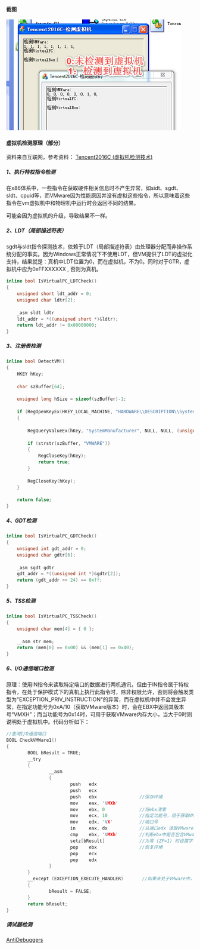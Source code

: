 

#### 截图

![snatshot.png](./snatshot.png)

#### 虚拟机检测原理（部分）

资料来自互联网，参考资料： [Tencent2016C (虚拟机检测技术)](https://www.52pojie.cn/thread-701845-1-1.html)



##### 1、执行特权指令检测

在x86体系中，一些指令在获取硬件相关信息时不产生异常，如sidt、sgdt、sldt、cpuid等，而VMware因为性能原因并没有虚拟这些指令，所以意味着这些指令在vm虚拟机中和物理机中运行时会返回不同的结果。

可能会因为虚拟机的升级，导致结果不一样。

##### 2、LDT（局部描述符表）

sgdt与sldt指令探测技术，依赖于LDT（局部描述符表）由处理器分配而非操作系统分配的事实。因为Windows正常情况下不使用LDT，但VM提供了LDT的虚拟化支持，结果就是：真机中LDT位置为0，而在虚拟机，不为0。同时对于GTR，虚拟机中应为0xFFXXXXXX , 否则为真机。

```c++
inline bool IsVirtualPC_LDTCheck()
{
	unsigned short ldt_addr = 0;
	unsigned char ldtr[2];

	_asm sldt ldtr
	ldt_addr = *((unsigned short *)&ldtr);
	return ldt_addr != 0x00000000;
}
```

##### 3、注册表检测

```c++
inline bool DetectVM()
{
	HKEY hKey;

	char szBuffer[64];

	unsigned long hSize = sizeof(szBuffer)-1;

	if (RegOpenKeyEx(HKEY_LOCAL_MACHINE, "HARDWARE\\DESCRIPTION\\System\\BIOS\\", 0, KEY_READ, &hKey) == ERROR_SUCCESS)
	{

		RegQueryValueEx(hKey, "SystemManufacturer", NULL, NULL, (unsigned char *)szBuffer, &hSize);

		if (strstr(szBuffer, "VMWARE"))
		{
			RegCloseKey(hKey);
			return true;
		}

		RegCloseKey(hKey);
	}

	return false;
}
```

##### 4、GDT检测
```c++
inline bool IsVirtualPC_GDTCheck()
{
	unsigned int gdt_addr = 0;
	unsigned char gdtr[6];

	_asm sgdt gdtr
	gdt_addr = *((unsigned int *)&gdtr[2]);
	return (gdt_addr >> 24) == 0xff;
}
```

##### 5、TSS检测

```c++
inline bool IsVirtualPC_TSSCheck()
{
	unsigned char mem[4] = { 0 };

	__asm str mem;
	return (mem[0] == 0x00) && (mem[1] == 0x40);
}

```

##### 6、I/O通信端口检测

原理：使用IN指令来读取特定端口的数据进行两机通讯，但由于IN指令属于特权指令，在处于保护模式下的真机上执行此指令时，除非权限允许，否则将会触发类型为"EXCEPTION_PRIV_INSTRUCTION"的异常，而在虚拟机中并不会发生异常，在指定功能号为0xA/10（获取VMware版本）时，会在EBX中返回其版本号“VMXH”；而当功能号为0x14时，可用于获取VMware内存大小，当大于0时则说明处于虚拟机中。代码分析如下：

```c++
//查询I/O通信端口
BOOL CheckVMWare1()
{
        BOOL bResult = TRUE;
        __try
        {
                __asm
                {
                        push   edx
                        push   ecx
                        push   ebx                //保存环境
                        mov    eax, 'VMXh'
                        mov    ebx, 0             //将ebx清零
                        mov    ecx, 10            //指定功能号，用于获取VMWare版本，为0x14时获取VM内存大小
                        mov    edx, 'VX'          //端口号
                        in     eax, dx            //从端口edx 读取VMware到eax
                        cmp    ebx, 'VMXh'        //判断ebx中是否包含VMware版本’VMXh’，若是则在虚拟机中
                        setz[bResult]             //为零 (ZF=1) 时设置字节
                        pop    ebx                //恢复环境
                        pop    ecx
                        pop    edx
                }
        }
        __except (EXCEPTION_EXECUTE_HANDLER)       //如果未处于VMware中，则触发此异常
        {
                bResult = FALSE;
        }
        return bResult;
}
```

##### 调试器检测

[AntiDebuggers](https://github.com/wanttobeno/AntiDebuggers)


